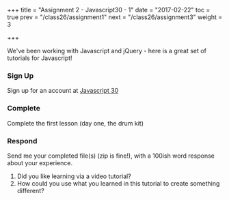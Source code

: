+++
title = "Assignment 2 - Javascript30 - 1"
date = "2017-02-22"
toc = true
prev = "/class26/assignment1"
next = "/class26/assignment3"
weight = 3

+++

We've been working with Javascript and jQuery - here is a great set of tutorials for Javascript!

### Sign Up

Sign up for an account at [Javascript 30](https://javascript30.com/)

### Complete

Complete the first lesson (day one, the drum kit)

### Respond

Send me your completed file(s) (zip is fine!), with a 100ish word response about your experience.

1. Did you like learning via a video tutorial?
2. How could you use what you learned in this tutorial to create something different?

